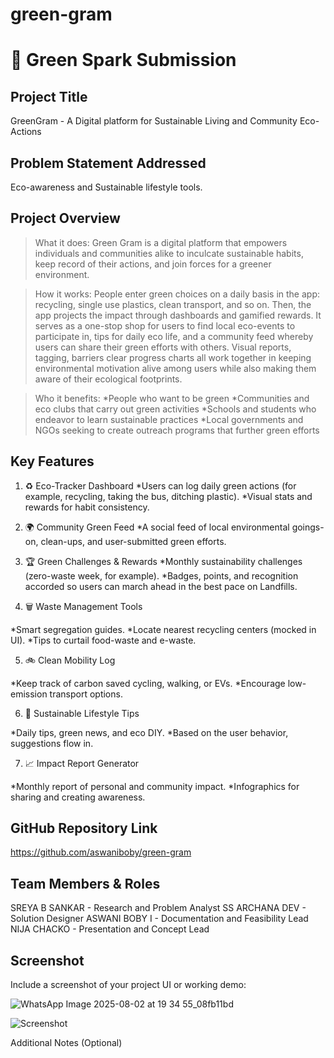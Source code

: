 # green-gram
# 🚀 Green Spark Submission

## Project Title
GreenGram - A Digital platform for Sustainable Living and Community Eco-Actions

## Problem Statement Addressed
Eco-awareness and Sustainable lifestyle tools.

## Project Overview

>What it does:
Green Gram is a digital platform that empowers individuals and communities alike to inculcate sustainable habits, keep record of their actions, and join forces for a greener environment.

>How it works: 
People enter green choices on a daily basis in the app: recycling, single use plastics, clean transport, and so on. Then, the app projects the impact through dashboards and gamified rewards. It serves as a one-stop shop for users to find local eco-events to participate in, tips for daily eco life, and a community feed whereby users can share their green efforts with others. Visual reports, tagging, barriers clear progress charts all work together in keeping environmental motivation alive among users while also making them aware of their ecological footprints.

>Who it benefits:
*People who want to be green
*Communities and eco clubs that carry out green activities
*Schools and students who endeavor to learn sustainable practices
*Local governments and NGOs seeking to create outreach programs that further green efforts

## Key Features

1. ♻ Eco-Tracker Dashboard
*Users can log daily green actions (for example, recycling, taking the bus, ditching plastic).
*Visual stats and rewards for habit consistency. 

2. 🌍 Community Green Feed
*A social feed of local environmental goings-on, clean-ups, and user-submitted green efforts. 

3. 🏆 Green Challenges & Rewards
*Monthly sustainability challenges (zero-waste week, for example).
*Badges, points, and recognition accorded so users can march ahead in the best pace on Landfills. 

4. 🗑 Waste Management Tools

*Smart segregation guides.
*Locate nearest recycling centers (mocked in UI). 
*Tips to curtail food-waste and e-waste. 

5. 🚲 Clean Mobility Log

*Keep track of carbon saved cycling, walking, or EVs.
*Encourage low-emission transport options. 

6. 🧘 Sustainable Lifestyle Tips

*Daily tips, green news, and eco DIY.
*Based on the user behavior, suggestions flow in. 

7. 📈 Impact Report Generator

*Monthly report of personal and community impact.
*Infographics for sharing and creating awareness.

## GitHub Repository Link
https://github.com/aswaniboby/green-gram

## Team Members & Roles
SREYA B SANKAR - Research and Problem Analyst
SS ARCHANA DEV - Solution Designer
ASWANI BOBY I - Documentation and Feasibility Lead
NIJA CHACKO - Presentation and Concept Lead

## Screenshot
Include a screenshot of your project UI or working demo:

![WhatsApp Image 2025-08-02 at 19 34 55_08fb11bd](https://github.com/user-attachments/assets/36df0bb3-b3ba-4b37-a2bb-aab76dffa2df)

![Screenshot](./assets/screenshot.png)

Additional Notes (Optional)


